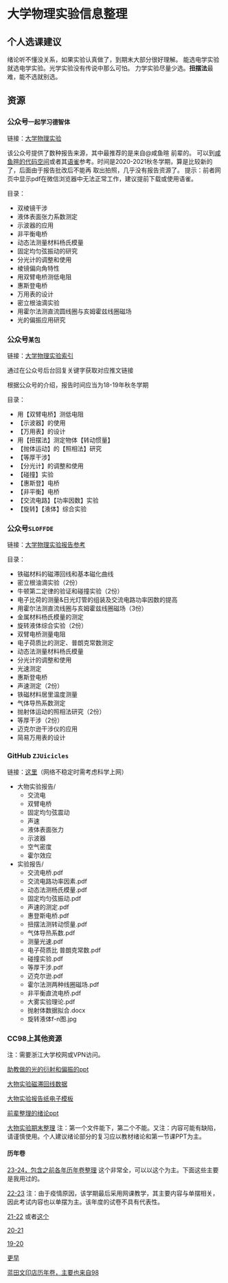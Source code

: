 # 大学物理实验信息整理

## 个人选课建议

绪论听不懂没关系，如果实验认真做了，到期末大部分很好理解。
能选电学实验就选电学实验。光学实验没有传说中那么可怕。
力学实验尽量少选。**扭摆法**最难，能不选就别选。

## 资源

### 公众号```一起学习德智体```
链接：[大学物理实验](https://mp.weixin.qq.com/s/VU_yjjlXlz_Sj-1Syl_M_Q)

该公众号提供了数种报告来源，其中最推荐的是来自@咸鱼暄 前辈的。
可以到[咸鱼暄的代码空间](https://xuan-insr.github.io/other_courses/big_physics_exp/)或者其[语雀](https://www.yuque.com/xianyuxuan/coding/phylab)参考。时间是2020-2021秋冬学期，算是比较新的了，后面由于报告批改后不能再
取出拍照，几乎没有报告资源了。
提示：前者网页中显示pdf在微信浏览器中无法正常工作，建议提前下载或使用语雀。

目录：

- 双棱镜干涉
- 液体表面张力系数测定
- 示波器的应用
- 非平衡电桥
- 动态法测量材料杨氏模量
- 固定均匀弦振动的研究
- 分光计的调整和使用
- 棱镜偏向角特性
- 用双臂电桥测低电阻
- 惠斯登电桥
- 万用表的设计
- 密立根油滴实验
- 用霍尔法测直流圆线圈与亥姆霍兹线圈磁场
- 光的偏振应用研究

### 公众号```某包```
链接：[大学物理实验索引](https://mp.weixin.qq.com/s/IbfZSrt9D-YW0kTTLyMCWA)

通过在公众号后台回复关键字获取对应推文链接

根据公众号的介绍，报告时间应当为18-19年秋冬学期

目录：

- 用【双臂电桥】测低电阻
- 【示波器】的使用
- 【万用表】的设计
- 用【扭摆法】测定物体【转动惯量】
- 【抛体运动】的【照相法】研究
- 【等厚干涉】
- 【分光计】的调整和使用
- 【碰撞】实验
- 【惠斯登】电桥
- 【非平衡】电桥
- 【交流电路】【功率因数】实验
- 【旋转】【液体】综合实验

### 公众号```SLOFFDE```
链接：[大学物理实验报告参考](https://mp.weixin.qq.com/s?__biz=MzIyNzEzNzg4NQ==&mid=501961883&idx=1&sn=5aacf837f2ee0178cca1350fa9ca50d4&scene=19#wechat_redirect)

目录：

- 铁磁材料的磁滞回线和基本磁化曲线
- 密立根油滴实验（2份）
- 牛顿第二定律的验证和碰撞实验（2份）
- 电子比荷的测量&日光灯管的组装及交流电路功率因数的提高
- 用霍尔法测直流线圈与亥姆霍兹线圈磁场（3份）
- 金属材料杨氏模量的测定
- 旋转液体综合实验（2份）
- 双臂电桥测量电阻
- 电子荷质比的测定、普朗克常数测定
- 动态法测量材料杨氏模量
- 分光计的调整和使用
- 光速测定
- 惠斯登电桥
- 声速测定（2份）
- 铁磁材料居里温度测量
- 气体导热系数测定
- 抛射体运动的照相法研究（2份）
- 等厚干涉（2份）
- 迈克尔逊干涉仪的应用
- 简易万用表的设计

### GitHub ```ZJUicicles``` 
链接：[这里](https://github.com/QSCTech/zju-icicles/tree/master/%E5%A4%A7%E5%AD%A6%E7%89%A9%E7%90%86%E5%AE%9E%E9%AA%8C)（网络不稳定时需考虑科学上网）

- 大物实验报告/
   + 交流电
   + 双臂电桥
   + 固定均匀弦震动
   + 声速
   + 液体表面张力
   + 示波器
   + 空气密度
   + 霍尔效应
- 实验报告/
   + 交流电桥.pdf
   + 交流电路功率因素.pdf
   + 动态法测杨氏模量.pdf
   + 固定均匀弦振动.pdf
   + 声速的测定.pdf
   + 惠登斯电桥.pdf
   + 扭摆法测转动惯量.pdf
   + 气体导热系数.pdf
   + 测量光速.pdf
   + 电子荷质比 普朗克常数.pdf
   + 碰撞实验.pdf
   + 等厚干涉.pdf
   + 迈克尔逊.pdf
   + 霍尔法测两种线圈磁场.pdf
   + 非平衡直流电桥.pdf
   + 大雾实验理论.pdf
   + 抛射体数据拟合.docx
   + 旋转液体f-n图.jpg

### CC98上其他资源
注：需要浙江大学校网或VPN访问。

[助教做的光的衍射和偏振的ppt](https://www.cc98.org/topic/5439952)

[大物实验磁滞回线数据](https://www.cc98.org/topic/5623779)

[大物实验报告纸电子模板](https://www.cc98.org/topic/5489070)

[前辈整理的绪论ppt](https://www.cc98.org/topic/5078578)

[大物实验期末整理](https://www.cc98.org/topic/4900687) 注：第一个文件能下，第二个不能。又注：内容可能有缺陷，请谨慎使用。个人建议绪论部分的复习应以教材绪论和第一节课PPT为主。

#### 历年卷
[23-24，包含之前各年历年卷整理](https://www.cc98.org/topic/5802063)  这个非常全，可以以这个为主。下面这些主要是我用过的。

[22-23](https://www.cc98.org/topic/5505512) 注：由于疫情原因，该学期最后采用网课教学，其主要内容与单摆相关，因此考试内容也以单摆为主。该年度的试卷不具有代表性。

[21-22](https://www.cc98.org/topic/5233181) 或者[这个](https://www.cc98.org/topic/5233172)

[20-21](https://www.cc98.org/topic/5026775)

[19-20](https://www.cc98.org/topic/4901151)

[更早](https://www.cc98.org/topic/4816233)

[蓝田文印店历年卷，主要也来自98](https://www.cc98.org/topic/5800519)